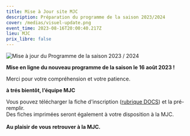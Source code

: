 ```yaml
---
title: Mise à Jour site MJC
description: Préparation du programme de la saison 2023/2024
cover: /medias/visuel-update.png
event_time: 2023-08-16T20:00:40.217Z
lieu: MJC
prix_libre: false
---
```

![Mise à jour du Programme de la saison 2023 / 2024](/medias/visuel-update.png "Saison 2023 / 2024 MJC")

**Mise en ligne du nouveau programme de la saison le 16 août 2023 !**

Merci pour votre compréhension et votre patience.

**à trés bientôt, l’équipe MJC**

Vous pouvez télécharger la fiche d'inscription ([rubrique DOCS](https://www.mjcmorlaix.com/documents/)) et la pré-remplir. \
Des fiches imprimées seront également à votre disposition à la MJC.\
\
**Au plaisir de vous retrouver à la MJC.**